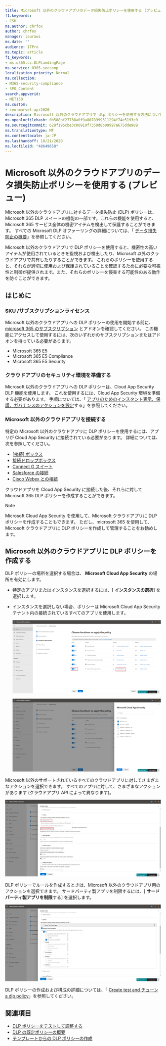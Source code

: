 ```yaml
---
title: Microsoft 以外のクラウドアプリのデータ損失防止ポリシーを使用する (プレビュー)
f1.keywords:
- CSH
ms.author: chrfox
author: chrfox
manager: laurawi
ms.date: ''
audience: ITPro
ms.topic: article
f1_keywords:
- ms.o365.cc.DLPLandingPage
ms.service: O365-seccomp
localization_priority: Normal
ms.collection:
- M365-security-compliance
- SPO_Content
search.appverid:
- MET150
ms.custom:
- seo-marvel-apr2020
description: Microsoft 以外のクラウドアプリで dlp ポリシーを使用する方法について説明します。
ms.openlocfilehash: 0b588bf27738a0f9a8078999311294f74e5193c0
ms.sourcegitcommit: 628f195cbe3c00910f7350d8b09997a675dde989
ms.translationtype: MT
ms.contentlocale: ja-JP
ms.lasthandoff: 10/21/2020
ms.locfileid: "48649658"
---
```

# <a name="use-data-loss-prevention-policies-for-non-microsoft-cloud-apps-preview"></a>Microsoft 以外のクラウドアプリのデータ損失防止ポリシーを使用する (プレビュー)

Microsoft 以外のクラウドアプリに対するデータ損失防止 (DLP) ポリシーは、Microsoft 365 DLP スイートの機能の一部です。これらの機能を使用すると、Microsoft 365 サービス全体の機密アイテムを検出して保護することができます。 すべての Microsoft DLP オファーリングの詳細については、「 [データ損失防止の概要](https://docs.microsoft.com/microsoft-365/compliance/data-loss-prevention-policies?view=o365-worldwide)」を参照してください。

Microsoft 以外のクラウドアプリで DLP ポリシーを使用すると、機密性の高いアイテムが使用されているときを監視および検出したり、Microsoft 以外のクラウドアプリで共有したりすることができます。 これらのポリシーを使用すると、それらが適切に使用および保護されていることを確認するために必要な可視性と制御が提供されます。また、それらのポリシーを侵害する可能性のある動作を防ぐことができます。

## <a name="before-you-begin"></a>はじめに

### <a name="skusubscriptions-licensing"></a>SKU /サブスクリプションライセンス

Microsoft 以外のクラウドアプリへの DLP ポリシーの使用を開始する前に、 [microsoft 365 のサブスクリプション](https://www.microsoft.com/microsoft-365/compare-microsoft-365-enterprise-plans?rtc=1) とアドオンを確認してください。 この機能にアクセスして使用するには、次のいずれかのサブスクリプションまたはアドオンを持っている必要があります。

- Microsoft 365 E5
- Microsoft 365 E5 Compliance 
- Microsoft 365 E5 Security

### <a name="prepare-your-cloud-app-security-environment"></a>クラウドアプリのセキュリティ環境を準備する

Microsoft 以外のクラウドアプリへの DLP ポリシーは、Cloud App Security DLP 機能を使用します。 これを使用するには、Cloud App Security 環境を準備する必要があります。 手順については、「 [アプリのためのインスタント表示、保護、ガバナンスのアクションを設定](https://docs.microsoft.com/cloud-app-security/getting-started-with-cloud-app-security#step-1-set-instant-visibility-protection-and-governance-actions-for-your-apps)する」を参照してください。

### <a name="connect-a-non-microsoft-cloud-app"></a>Microsoft 以外のクラウドアプリを接続する

特定の Microsoft 以外のクラウドアプリに DLP ポリシーを使用するには、アプリが Cloud App Security に接続されている必要があります。 詳細については、次を参照してください。

- [[接続] ボックス](https://docs.microsoft.com/cloud-app-security/connect-box-to-microsoft-cloud-app-security)
- [接続ドロップボックス](https://docs.microsoft.com/cloud-app-security/connect-dropbox-to-microsoft-cloud-app-security)
- [Connect G スイート](https://docs.microsoft.com/cloud-app-security/connect-google-apps-to-microsoft-cloud-app-security)
- [Salesforce の接続](https://docs.microsoft.com/cloud-app-security/connect-salesforce-to-microsoft-cloud-app-security)
- [Cisco Webex との接続](https://docs.microsoft.com/cloud-app-security/connect-webex-to-microsoft-cloud-app-security)

クラウドアプリを Cloud App Security に接続した後、それらに対して Microsoft 365 DLP ポリシーを作成することができます。

>[!NOTE]
>Microsoft Cloud App Security を使用して、Microsoft クラウドアプリに DLP ポリシーを作成することもできます。 ただし、microsoft 365 を使用して、Microsoft クラウドアプリに DLP ポリシーを作成して管理することをお勧めします。

## <a name="create-a-dlp-policy-to-a-non-microsoft-cloud-app"></a>Microsoft 以外のクラウドアプリに DLP ポリシーを作成する

DLP ポリシーの場所を選択する場合は、 **Microsoft Cloud App Security** の場所を有効にします。

- 特定のアプリまたはインスタンスを選択するには、[ **インスタンスの選択**] を選択します。
- インスタンスを選択しない場合、ポリシーは Microsoft Cloud App Security テナント内の接続されているすべてのアプリを使用します。

   ![ポリシーを適用する場所](../media/1-dlp-non-microsoft-cloud-app-choose-instance.png)

   ![ボックス-US および Box-General](../media/2-dlp-non-microsoft-cloud-app-box.png)

Microsoft 以外のサポートされているすべてのクラウドアプリに対してさまざまなアクションを選択できます。 すべてのアプリに対して、さまざまなアクションがあります (クラウドアプリ API によって異なります)。

![ルールを作成する](../media/3-dlp-non-microsoft-cloud-app-create-rule.png)

DLP ポリシーでルールを作成するときは、Microsoft 以外のクラウドアプリ用のアクションを選択できます。 サードパーティ製アプリを制限するには、[ **サードパーティ製アプリを制限**する] を選択します。

![サードパーティ製アプリを制限する](../media/4-dlp-non-microsoft-cloud-app-restrict-third-party-apps.png)

DLP ポリシーの作成および構成の詳細については、「 [Create test and チューン a dlp policy](https://docs.microsoft.com/microsoft-365/compliance/create-test-tune-dlp-policy?view=o365-worldwide)」を参照してください。

## <a name="see-also"></a>関連項目

- [DLP ポリシーをテストして調整する](https://docs.microsoft.com/microsoft-365/compliance/create-test-tune-dlp-policy?view=o365-worldwide)
- [DLP の既定ポリシーの概要](https://docs.microsoft.com/microsoft-365/compliance/get-started-with-the-default-dlp-policy?view=o365-worldwide)
- [テンプレートからの DLP ポリシーの作成](https://docs.microsoft.com/microsoft-365/compliance/create-a-dlp-policy-from-a-template?view=o365-worldwide)
